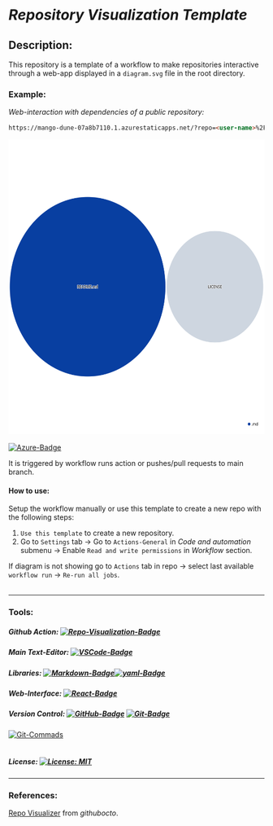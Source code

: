 # ***Repository Visualization Template***

## **Description:**
This repository is a template of a workflow to make repositories interactive through a web-app displayed in a `diagram.svg` file in the root directory.

### **Example:**
*Web-interaction with dependencies of a public repository:*

```markdown
https://mango-dune-07a8b7110.1.azurestaticapps.net/?repo=<user-name>%2F<repository-name>
```
<img src="diagram.svg" width="580" height="580">

[![Azure-Badge](https://img.shields.io/badge/Azure-0089D6?style=flat-square&logo=microsoft-azure&logoColor=white)](https://mango-dune-07a8b7110.1.azurestaticapps.net/?repo=EstebanMqz%2FRepo-Visualization)


It is triggered by workflow runs action or pushes/pull requests to main branch.<br>

#### **How to use:**
Setup the workflow manually or use this template to create a new repo with the following steps:<br>
1. `Use this template` to create a new repository.
2. Go to `Settings` tab -> Go to `Actions-General` in *Code and automation* submenu -> Enable `Read and write permissions` in *Workflow* section.<br>

If diagram is not showing go to `Actions` tab in repo -> select last available `workflow run` -> `Re-run all jobs`. <br><br>

---
### **Tools:**

##### Github Action:&nbsp;[![Repo-Visualization-Badge](https://img.shields.io/badge/Action-Visualization-020521?style=flat-square&logo=github&logoColor=white)](https://githubnext.com/projects/repo-visualization)<br>
##### Main Text-Editor:&nbsp;[![VSCode-Badge](https://img.shields.io/badge/VSCode-007ACC?style=flat-square&logo=visual-studio-code&logoColor=white)](https://code.visualstudio.com/)<br>
##### Libraries:&nbsp;[![Markdown-Badge](https://img.shields.io/badge/Markdown-000000.svg?style=flat-square&logo=Markdown&logoColor=white)](https://www.markdownguide.org)[![yaml-Badge](https://img.shields.io/badge/YAML-000000?style=flat-square&logo=yaml&logoColor=red)](https://yaml.org)<br>
##### Web-Interface:&nbsp;[![React-Badge](https://img.shields.io/badge/React-61DAFB?style=flat-square&logo=react&logoColor=black)](https://create-react-app.dev)&nbsp;<br>
##### Version Control:&nbsp;[![GitHub-Badge](https://img.shields.io/badge/GitHub-100000?style=flat-square&logo=github&logoColor=white)](https://github.com)&nbsp;[![Git-Badge](https://img.shields.io/badge/Git-F05032.svg?style=flat-square&logo=Git&logoColor=white)](https://git-scm.com)<br>
[![Git-Commads](https://img.shields.io/badge/Git%20Commands-gray?style=flat-square&logo=git&logoColor=white)](https://github.com/EstebanMqz/Git-Commands)<br><br>


##### License:&nbsp;[![License: MIT](https://img.shields.io/badge/License-MIT-yellow.svg)](https://opensource.org/licenses/MIT)
---
### **References:** 
[Repo Visualizer](https://github.com/githubocto/repo-visualizer)  from *githubocto*.

